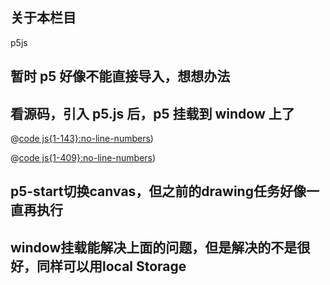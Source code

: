 ## 关于本栏目
p5js

## 暂时 p5 好像不能直接导入，想想办法

## 看源码，引入 p5.js 后，p5 挂载到 window 上了

<CodeGroup>
  <CodeGroupItem title="p5Start.vue">

@[code js{1-143}:no-line-numbers](../.vuepress/components/p5/p5Start.vue))

  </CodeGroupItem>

  <CodeGroupItem title="p5Main.ts">

@[code js{1-409}:no-line-numbers](../.vuepress/components/p5/ts/p5Main.ts))

  </CodeGroupItem>

</CodeGroup>


## p5-start切换canvas，但之前的drawing任务好像一直再执行

## window挂载能解决上面的问题，但是解决的不是很好，同样可以用local Storage
